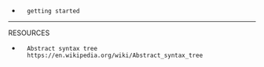 
-		getting started

--------------------------------------------------------------------------------

RESOURCES

-		Abstract syntax tree
		https://en.wikipedia.org/wiki/Abstract_syntax_tree
		